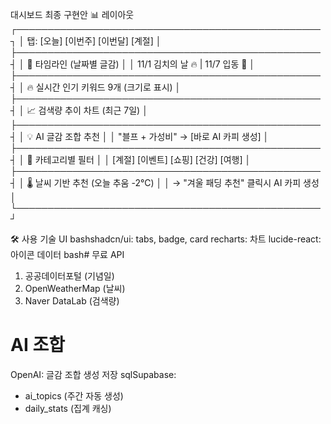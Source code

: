 대시보드 최종 구현안
📊 레이아웃
┌─────────────────────────────────────────────────┐
│ 탭: [오늘] [이번주] [이번달] [계절]              │
├─────────────────────────────────────────────────┤
│ 📅 타임라인 (날짜별 글감)                        │
│ 11/1 김치의 날 🔥 | 11/7 입동 🍂               │
├─────────────────────────────────────────────────┤
│ 🔥 실시간 인기 키워드 9개 (크기로 표시)          │
├─────────────────────────────────────────────────┤
│ 📈 검색량 추이 차트 (최근 7일)                   │
├─────────────────────────────────────────────────┤
│ 💡 AI 글감 조합 추천                            │
│ "블프 + 가성비" → [바로 AI 카피 생성]           │
├─────────────────────────────────────────────────┤
│ 🎯 카테고리별 필터                               │
│ [계절] [이벤트] [쇼핑] [건강] [여행]            │
├─────────────────────────────────────────────────┤
│ 🌡️ 날씨 기반 추천 (오늘 추움 -2°C)             │
│ → "겨울 패딩 추천" 클릭시 AI 카피 생성          │
└─────────────────────────────────────────────────┘

🛠️ 사용 기술
UI
bashshadcn/ui: tabs, badge, card
recharts: 차트
lucide-react: 아이콘
데이터
bash# 무료 API
1. 공공데이터포털 (기념일)
2. OpenWeatherMap (날씨)
3. Naver DataLab (검색량)

# AI 조합
OpenAI: 글감 조합 생성
저장
sqlSupabase:
- ai_topics (주간 자동 생성)
- daily_stats (집계 캐싱)